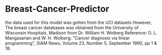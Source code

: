 # Breast-Cancer-Predictor
the data used for this model was gotten from the UCI datasets
However, The breast cancer databases was obtained from the University of Wisconsin
   Hospitals, Madison from Dr. William H. Wolberg
  Reference: 
  O. L. Mangasarian and W. H. Wolberg: "Cancer diagnosis via linear 
      programming", SIAM News, Volume 23, Number 5, September 1990, pp 1 & 18.
